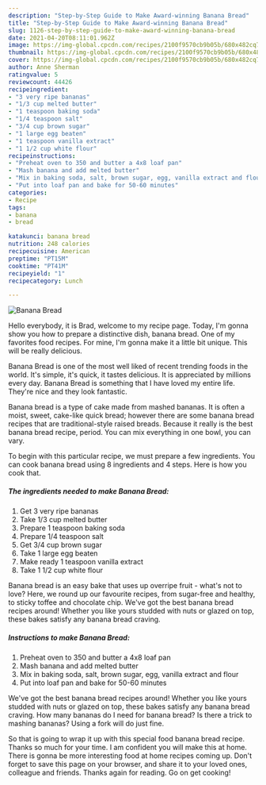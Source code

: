 ```yaml
---
description: "Step-by-Step Guide to Make Award-winning Banana Bread"
title: "Step-by-Step Guide to Make Award-winning Banana Bread"
slug: 1126-step-by-step-guide-to-make-award-winning-banana-bread
date: 2021-04-20T08:11:01.962Z
image: https://img-global.cpcdn.com/recipes/2100f9570cb9b05b/680x482cq70/banana-bread-recipe-main-photo.jpg
thumbnail: https://img-global.cpcdn.com/recipes/2100f9570cb9b05b/680x482cq70/banana-bread-recipe-main-photo.jpg
cover: https://img-global.cpcdn.com/recipes/2100f9570cb9b05b/680x482cq70/banana-bread-recipe-main-photo.jpg
author: Anne Sherman
ratingvalue: 5
reviewcount: 44426
recipeingredient:
- "3 very ripe bananas"
- "1/3 cup melted butter"
- "1 teaspoon baking soda"
- "1/4 teaspoon salt"
- "3/4 cup brown sugar"
- "1 large egg beaten"
- "1 teaspoon vanilla extract"
- "1 1/2 cup white flour"
recipeinstructions:
- "Preheat oven to 350 and butter a 4x8 loaf pan"
- "Mash banana and add melted butter"
- "Mix in baking soda, salt, brown sugar, egg, vanilla extract and flour"
- "Put into loaf pan and bake for 50-60 minutes"
categories:
- Recipe
tags:
- banana
- bread

katakunci: banana bread 
nutrition: 248 calories
recipecuisine: American
preptime: "PT15M"
cooktime: "PT41M"
recipeyield: "1"
recipecategory: Lunch

---
```



![Banana Bread](https://img-global.cpcdn.com/recipes/2100f9570cb9b05b/680x482cq70/banana-bread-recipe-main-photo.jpg)

Hello everybody, it is Brad, welcome to my recipe page. Today, I'm gonna show you how to prepare a distinctive dish, banana bread. One of my favorites food recipes. For mine, I'm gonna make it a little bit unique. This will be really delicious.

Banana Bread is one of the most well liked of recent trending foods in the world. It's simple, it's quick, it tastes delicious. It is appreciated by millions every day. Banana Bread is something that I have loved my entire life. They're nice and they look fantastic.

Banana bread is a type of cake made from mashed bananas. It is often a moist, sweet, cake-like quick bread; however there are some banana bread recipes that are traditional-style raised breads. Because it really is the best banana bread recipe, period. You can mix everything in one bowl, you can vary.


To begin with this particular recipe, we must prepare a few ingredients. You can cook banana bread using 8 ingredients and 4 steps. Here is how you cook that.

<!--inarticleads1-->

##### The ingredients needed to make Banana Bread:

1. Get 3 very ripe bananas
1. Take 1/3 cup melted butter
1. Prepare 1 teaspoon baking soda
1. Prepare 1/4 teaspoon salt
1. Get 3/4 cup brown sugar
1. Take 1 large egg beaten
1. Make ready 1 teaspoon vanilla extract
1. Take 1 1/2 cup white flour


Banana bread is an easy bake that uses up overripe fruit - what&#39;s not to love? Here, we round up our favourite recipes, from sugar-free and healthy, to sticky toffee and chocolate chip. We&#39;ve got the best banana bread recipes around! Whether you like yours studded with nuts or glazed on top, these bakes satisfy any banana bread craving. 

<!--inarticleads2-->

##### Instructions to make Banana Bread:

1. Preheat oven to 350 and butter a 4x8 loaf pan
1. Mash banana and add melted butter
1. Mix in baking soda, salt, brown sugar, egg, vanilla extract and flour
1. Put into loaf pan and bake for 50-60 minutes


We&#39;ve got the best banana bread recipes around! Whether you like yours studded with nuts or glazed on top, these bakes satisfy any banana bread craving. How many bananas do I need for banana bread? Is there a trick to mashing bananas? Using a fork will do just fine. 

So that is going to wrap it up with this special food banana bread recipe. Thanks so much for your time. I am confident you will make this at home. There is gonna be more interesting food at home recipes coming up. Don't forget to save this page on your browser, and share it to your loved ones, colleague and friends. Thanks again for reading. Go on get cooking!
